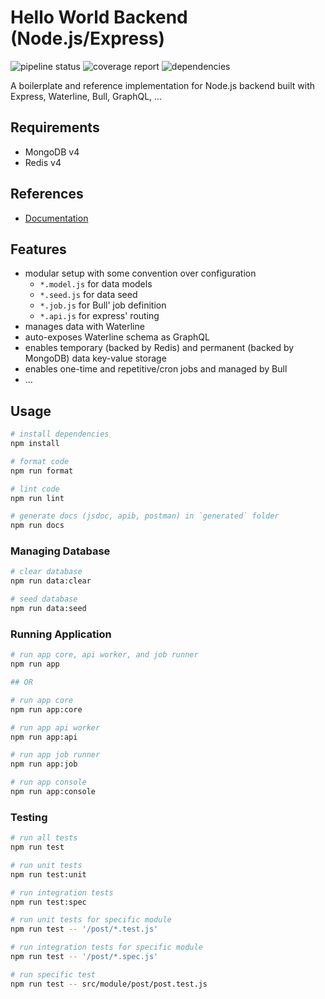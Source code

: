 # Hello World Backend (Node.js/Express)

![pipeline status](https://gitlab.com/helloworld-nt/helloworld-express/badges/master/pipeline.svg)
![coverage report](https://gitlab.com/helloworld-nt/helloworld-express/badges/master/coverage.svg)
![dependencies](https://img.shields.io/david/naderio/helloworld-express.svg)

A boilerplate and reference implementation for Node.js backend built with Express, Waterline, Bull, GraphQL, ...

## Requirements

- MongoDB v4
- Redis v4

## References

- [Documentation](./docs/)

## Features

- modular setup with some convention over configuration
  - `*.model.js` for data models
  - `*.seed.js` for data seed
  - `*.job.js` for Bull' job definition
  - `*.api.js` for express' routing
- manages data with Waterline
- auto-exposes Waterline schema as GraphQL
- enables temporary (backed by Redis) and permanent (backed by MongoDB) data key-value storage
- enables one-time and repetitive/cron jobs and managed by Bull
- ...

## Usage

```sh
# install dependencies
npm install

# format code
npm run format

# lint code
npm run lint

# generate docs (jsdoc, apib, postman) in `generated` folder
npm run docs
```

### Managing Database

```sh
# clear database
npm run data:clear

# seed database
npm run data:seed
```

### Running Application

```sh
# run app core, api worker, and job runner
npm run app

## OR

# run app core
npm run app:core

# run app api worker
npm run app:api

# run app job runner
npm run app:job

# run app console
npm run app:console
```

### Testing

```sh
# run all tests
npm run test

# run unit tests
npm run test:unit

# run integration tests
npm run test:spec

# run unit tests for specific module
npm run test -- '/post/*.test.js'

# run integration tests for specific module
npm run test -- '/post/*.spec.js'

# run specific test
npm run test -- src/module/post/post.test.js
```
